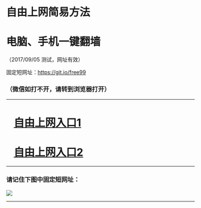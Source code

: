 ﻿# 自由上网简易方法

# 电脑、手机一键翻墙

（2017/09/05 测试，网址有效）

固定短网址：https://git.io/free99

### （微信如打不开，请转到浏览器打开）


***





# &nbsp;&nbsp; <a href="http://ft1793911185.fwq-tz1001.xyz/fwqtz01.html?t=090500130989 " target="_blank">自由上网入口1</a>
# &nbsp;&nbsp; <a href="http://ft2118112168.fwq-tz1002.xyz/fwqtz02.html?t=090500114548 " target="_blank">自由上网入口2</a>
***

### 请记住下图中固定短网址：

<img src="https://s3-us-west-2.amazonaws.com/fwq-1001/yjfq-20170905okok.png" /> 


***

